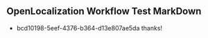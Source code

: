 ## OpenLocalization Workflow Test MarkDown
* bcd10198-5eef-4376-b364-d13e807ae5da thanks!

<!--HONumber=Aug16_HO1-->


